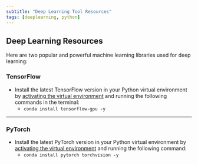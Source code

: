 ```yaml
---
subtitle: "Deep Learning Tool Resources"
tags: [deeplearning, python]
---
```


## Deep Learning Resources

Here are two popular and powerful machine learning libraries used for deep learning:

### TensorFlow

- Install the latest TensorFlow version in your Python virtual environment by [activating the virtual environment](/pages/pythonresources) and running the following commands in the terminal:
  - `conda install tensorflow-gpu -y`

---

### PyTorch

- Install the latest PyTorch version in your Python virtual environment by [activating the virtual environment](../pythonresources) and running the following command:
  - `conda install pytorch torchvision -y`
